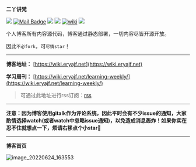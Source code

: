 **二丫讲梵**

[![](https://visitor-badge.laobi.icu/badge?page_id=eryajf.eryajf)](https://visitor-badge.laobi.icu/badge?page_id=eryajf.eryajf)
[![Mail Badge](https://img.shields.io/badge/-eryajf@163.com-c14438?style=flat&logo=Gmail&logoColor=white&link=mailto:eryajf@163.com)](mailto:eryajf@163.com)
[![](https://img.shields.io/badge/%E5%85%AC%E4%BC%97%E5%8F%B7-%E8%BF%90%E7%BB%B4%E8%89%BA%E6%9C%AF-71f9fe?logo=WeChat)](https://tva4.sinaimg.cn/large/008k1Yt0ly1h4nmsb1pgzj32n00yo154.jpg)
[![](https://img.shields.io/badge/%E5%8D%9A%E5%AE%A2-%E4%BA%8C%E4%B8%AB%E8%AE%B2%E6%A2%B5-d7b1bf?logo=Blogger)](https://wiki.eryajf.net)
[![wiki](https://img.shields.io/website?url=https://wiki.eryajf.net/)](https://wiki.eryajf.net/)
[![](https://img.shields.io/badge/Awesome-MyStarList-c780fa?logo=Awesome-Lists)](https://github.com/eryajf/awesome-stars-eryajf#readme)

个人博客所有内容源代码，博客通过静态部署，一切内容尽皆开源开放。

因此`不必fork`，可`尽情star`！

---

**博客地址：** [https://wiki.eryajf.net](https://wiki.eryajf.net)

**学习周刊：** [https://wiki.eryajf.net/learning-weekly/](https://wiki.eryajf.net/learning-weekly/)

> 可通过此地址进行rss订阅：[rss](https://wiki.eryajf.net/rss.xml)

---

**注意：因为博客使用gitalk作为评论系统，因此平时会有不少issue的通知，大家酌情选择watch(或者watch中忽略issue通知)，以免造成消息轰炸！如果你实在忍不住就想点一下，烦请右移点个小star🐶**

---

**博客首页**

![image_20220624_163553](https://cdn.staticaly.com/gh/eryajf/tu/main/img/image_20220624_163553.png)